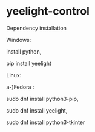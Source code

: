 # yeelight-control

Dependency installation

Windows:

install python, 

pip install yeelight

Linux:

a-)Fedora : 

sudo dnf install python3-pip, 

sudo dnf install yeelight, 

sudo dnf install python3-tkinter
